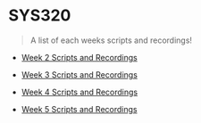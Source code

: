 # SYS320
> A list of each weeks scripts and recordings!
* [Week 2 Scripts and Recordings](https://github.com/seabar24/SYS320/wiki/Week-2-Scripts-and-Recordings)

* [Week 3 Scripts and Recordings](https://github.com/seabar24/SYS320/wiki/Week-3-Scripts-and-Recordings)

* [Week 4 Scripts and Recordings](https://github.com/seabar24/SYS320/wiki/Week-4-Scripts-and-Recordings)

* [Week 5 Scripts and Recordings](https://github.com/seabar24/SYS320/wiki/Week-5-Scripts-and-Recordings)
